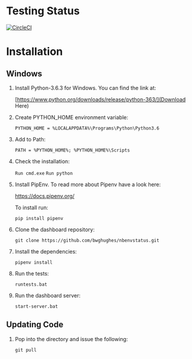# Testing Status

[![CircleCI](https://circleci.com/gh/bwghughes/nbenvstatus/tree/master.svg?style=svg)](https://circleci.com/gh/bwghughes/nbenvstatus/tree/master)

# Installation 

## Windows

1. Install Python-3.6.3 for Windows. You can find the link at:

    [https://www.python.org/downloads/release/python-363/](Download Here)

2. Create PYTHON_HOME environment variable:

    ``` PYTHON_HOME = %LOCALAPPDATA%\Programs\Python\Python3.6 ```

3. Add to Path:

    ``` PATH = %PYTHON_HOME%; %PYTHON_HOME%\Scripts ```

4. Check the installation:

    ``` Run cmd.exe ```
    ``` Run python ```

5. Install PipEnv. To read more about Pipenv have a look here:

    https://docs.pipenv.org/

    To install run:

    ``` pip install pipenv ```

6. Clone the dashboard repository:

    ``` git clone https://github.com/bwghughes/nbenvstatus.git ```

7. Install the dependencies:

    ``` pipenv install ```

8. Run the tests:

    ``` runtests.bat ```

9. Run the dashboard server:

    ``` start-server.bat ```

## Updating Code

1. Pop into the directory and issue the following:

    ``` git pull ```








